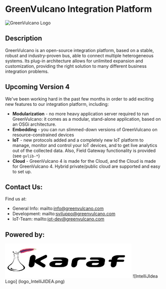 # GreenVulcano Integration Platform
![GreenVulcano Logo](http://www.greenvulcanotechnologies.com/wp-content/uploads/2015/02/logo_gv_col.png)

## Description
GreenVulcano is an open-source integration platform, based on a stable, robust and industry-proven bus, able to connect multiple heterogeneous systems. Its plug-in architecture allows for unlimited expansion and customization, providing the right solution to many different business integration problems.

## Upcoming Version 4
We've been working hard in the past few months in order to add exciting new features to our integration platform, including:
* **Modularization** - no more heavy application server required to run GreenVulcano: it comes as a modular, stand-alone application, based on an OSGi architecture.
* **Embedding** - you can run slimmed-down versions of GreenVulcano on resource-constrained devices
* **IoT** - new protocols added and a completely new IoT platform to manage, monitor and control your IoT devices, and to get live analytics out of the collected data. Also, Field Gateway functionality is provided (see `gvlib-*`)
* **Cloud** - GreenVulcano 4 is made for the Cloud, and the Cloud is made for GreenVulcano 4. Hybrid private/public cloud are supported and easy to set up.

## Contact Us:
Find us at:
* General Info: mailto:info@greenvulcano.com
* Development: mailto:sviluppo@greenvulcano.com
* IoT-Team: mailto:iot-dev@greenvulcano.com

## Powered by:
![Karaf Logo](karaf-logo.png)
![IntelliJIdea Logo] (logo_IntelliJIDEA.png)
